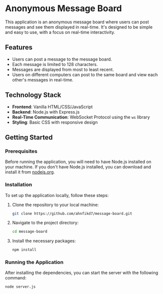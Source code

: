 # Anonymous Message Board

This application is an anonymous message board where users can post messages and see them displayed in real-time. It's designed to be simple and easy to use, with a focus on real-time interactivity.

## Features

- Users can post a message to the message board.
- Each message is limited to 128 characters.
- Messages are displayed from most to least recent.
- Users on different computers can post to the same board and view each other's messages in real-time.

## Technology Stack

- **Frontend**: Vanilla HTML/CSS/JavaScript
- **Backend**: Node.js with Express.js
- **Real-Time Communication**: WebSocket Protocol using the `ws` library
- **Styling**: Basic CSS with responsive design

## Getting Started

### Prerequisites

Before running the application, you will need to have Node.js installed on your machine. If you don't have Node.js installed, you can download and install it from [nodejs.org](https://nodejs.org/).

### Installation

To set up the application locally, follow these steps:

1. Clone the repository to your local machine:
    ```sh
    git clone https://github.com/ahnfikd7/message-board.git
    ```
2. Navigate to the project directory:
    ```sh
    cd message-board
    ```
3. Install the necessary packages:
    ```sh
    npm install
    ```

### Running the Application

After installing the dependencies, you can start the server with the following command:

```sh
node server.js
